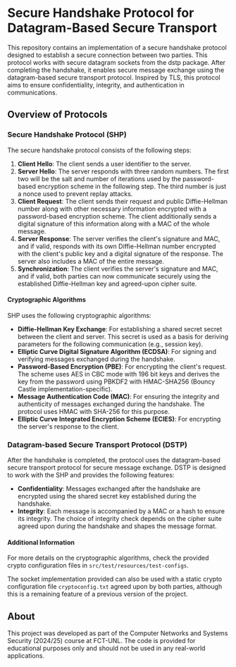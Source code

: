 # Secure Handshake Protocol for Datagram-Based Secure Transport

This repository contains an implementation of a secure handshake protocol designed to establish a secure connection between two parties. This protocol works with secure datagram sockets from the dstp package. After completing the handshake, it enables secure message exchange using the datagram-based secure transport protocol. Inspired by TLS, this protocol aims to ensure confidentiality, integrity, and authentication in communications.


## Overview of Protocols
### Secure Handshake Protocol (SHP)
The secure handshake protocol consists of the following steps:
1. **Client Hello**: The client sends a user identifier to the server.
2. **Server Hello**: The server responds with three random numbers. The first two will be the salt and number of iterations used by the password-based encryption scheme in the following step. The third number is just a nonce used to prevent replay attacks.
3. **Client Request**: The client sends their request and public Diffie-Hellman number along with other necessary information encrypted with a password-based encryption scheme. The client additionally sends a digital signature of this information along with a MAC of the whole message.
4. **Server Response**: The server verifies the client's signature and MAC, and if valid, responds with its own Diffie-Hellman number encrypted with the client's public key and a digital signature of the response. The server also includes a MAC of the entire message.
5. **Synchronization**: The client verifies the server's signature and MAC, and if valid, both parties can now communicate securely using the established Diffie-Hellman key and agreed-upon cipher suite.

#### Cryptographic Algorithms
SHP uses the following cryptographic algorithms:
- **Diffie-Hellman Key Exchange**: For establishing a shared secret secret between the client and server. This secret is used as a basis for deriving parameters for the following communication (e.g., session key). 
- **Elliptic Curve Digital Signature Algorithm (ECDSA)**: For signing and verifying messages exchanged during the handshake.
- **Password-Based Encryption (PBE)**: For encrypting the client's request. The scheme uses AES in CBC mode with 196 bit keys and derives the key from the password using PBKDF2 with HMAC-SHA256 (Bouncy Castle implementation-specific).
- **Message Authentication Code (MAC)**: For ensuring the integrity and authenticity of messages exchanged during the handshake. The protocol uses HMAC with SHA-256 for this purpose.
- **Elliptic Curve Integrated Encryption Scheme (ECIES)**: For encrypting the server's response to the client.

### Datagram-based Secure Transport Protocol (DSTP)
After the handshake is completed, the protocol uses the datagram-based secure transport protocol for secure message exchange. DSTP is designed to work with the SHP and provides the following features:
- **Confidentiality**: Messages exchanged after the handshake are encrypted using the shared secret key established during the handshake.
- **Integrity**: Each message is accompanied by a MAC or a hash to ensure its integrity. The choice of integrity check depends on the cipher suite agreed upon during the handshake and shapes the message format.

#### Additional Information
For more details on the cryptographic algorithms, check the provided crypto configuration files in `src/test/resources/test-configs`.

The socket implementation provided can also be used with a static crypto configuration file `cryptoconfig.txt` agreed upon by both parties, although this is a remaining feature of a previous version of the project.


## About
This project was developed as part of the Computer Networks and Systems Security (2024/25) course at FCT-UNL. The code is provided for educational purposes only and should not be used in any real-world applications.
